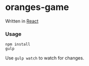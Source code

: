 oranges-game
=====================

Written in [React](http://facebook.github.io/react/)

### Usage

```
npm install
gulp
```

Use `gulp watch` to watch for changes.
